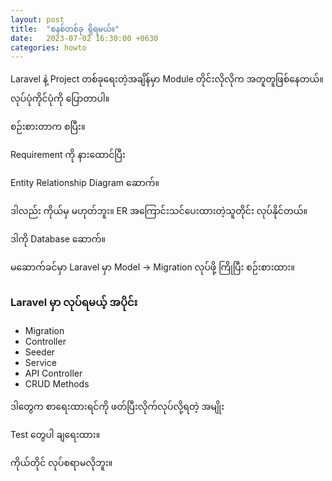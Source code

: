 ```yaml
---
layout: post
title:  "စနစ်တစ်ခု ရှိရမယ်။"
date:   2023-07-02 16:30:00 +0630
categories: howto
---
```

Laravel နဲ့ Project တစ်ခုရေးတဲ့အချိန်မှာ Module တိုင်းလိုလိုက အတူတူဖြစ်နေတယ်။ လုပ်ပုံကိုင်ပုံကို ပြောတာပါ။

စဉ်းစားတာက စပြီး။

Requirement ကို နားထောင်ပြီး

Entity Relationship Diagram ဆောက်။

ဒါလည်း ကိုယ်မှ မဟုတ်ဘူး။ ER အကြောင်းသင်ပေးထားတဲ့သူတိုင်း လုပ်နိုင်တယ်။

ဒါကို Database ဆောက်။

မဆောက်ခင်မှာ Laravel မှာ Model -> Migration လုပ်ဖို့ ကြိုပြီး စဉ်းစားထား။

### Laravel မှာ လုပ်ရမယ့် အပိုင်း

- Migration
- Controller
- Seeder
- Service
- API Controller
- CRUD Methods

ဒါတွေက စာရေးထားရင်ကို ဖတ်ပြီးလိုက်လုပ်လို့ရတဲ့ အမျိုး

Test တွေပါ ချရေးထား။

ကိုယ်တိုင် လုပ်စရာမလိုဘူး။

